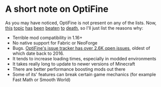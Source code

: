 # A short note on OptiFine
As you may have noticed, OptiFine is not present on any of the lists. Now, [this](https://www.reddit.com/r/Minecraft/comments/1bjc5mc/is_there_a_reason_why_people_still_use_optifine/) [topic](https://www.reddit.com/r/Minecraft/comments/17qij4g/is_optifine_that_bad_nowadays/) [has](https://www.reddit.com/r/feedthebeast/comments/187djkg/what_is_up_with_optifine_and_why_does_it_get_so/) [been](https://web.archive.org/web/20201029070752/https://gist.github.com/jellysquid3/e46882e37907dfbb3d03d26f589b1c6a/) [beaten](https://www.youtube.com/watch?v=wqXF4GgP9e0) [to](https://www.reddit.com/r/feedthebeast/comments/wyyymx/stop_using_optifine_goddamit/) [death](https://www.reddit.com/r/feedthebeast/comments/12qpidr/is_optifine_that_bad/), so I'll just list the reasons why:

- Terrible mod compatibility in 1.16+
- No native support for Fabric or NeoForge
- Bugs. [OptiFine's issue tracker has over 2.6K open issues](https://github.com/sp614x/optifine/issues), oldest of which date back to 2016.
- It tends to increase loading times, especially in modded environments
- It takes really long to update to newer versions of Minecraft
- There are better performance boosting mods out there
- Some of its' features can break certain game mechanics (for example Fast Math or Smooth World)
